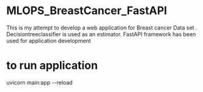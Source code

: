 
# MLOPS_BreastCancer_FastAPI
This is my attempt to develop a web  application for Breast cancer Data set . 
Decisiontreeclassifier is used as an estimator.
FastAPI framework has been used for application development

# to run application
uvicorn main:app --reload 

